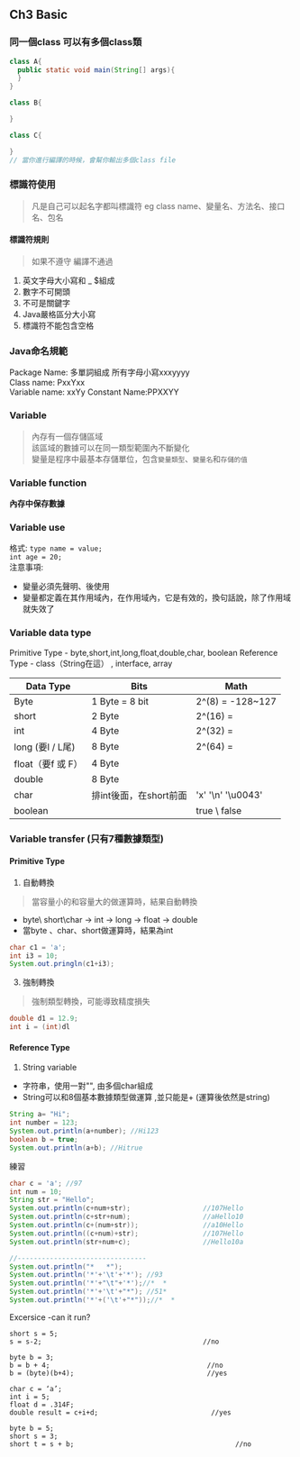 ## Ch3 Basic

### 同一個class 可以有多個class類
```Java
class A{
  public static void main(String[] args){
  }
}

class B{

}

class C{

}
// 當你進行編譯的時候，會幫你輸出多個class file
```
### 標識符使用
> 凡是自己可以起名字都叫標識符 eg class name、變量名、方法名、接口名、包名
#### 標識符規則  
>如果不遵守 編譯不通過
1. 英文字母大小寫和 _ $組成
2. 數字不可開頭
3. 不可是關鍵字
4. Java嚴格區分大小寫
5. 標識符不能包含空格

### Java命名規範
Package Name: 多單詞組成 所有字母小寫xxxyyyy  
Class name: PxxYxx  
Variable name: xxYy
Constant Name:PPXXYY

### Variable
> 內存有一個存儲區域  
> 該區域的數據可以在同一類型範圍內不斷變化  
> 變量是程序中最基本存儲單位，包含`變量類型`、`變量名`和`存儲的值`  

### Variable function
**內存中保存數據**

### Variable use
格式:
`type name = value; `  
`int age = 20;`  
注意事項:
+ 變量必須先聲明、後使用
+ 變量都定義在其作用域內，在作用域內，它是有效的，換句話說，除了作用域就失效了  

### Variable data type
Primitive Type -  byte,short,int,long,float,double,char, boolean
Reference Type - class（String在這） , interface, array

|Data Type| Bits |   Math  |
|---------|-------|--------|
|Byte| 1 Byte = 8 bit| 2^(8)  = -128~127|
|short|2 Byte|2^(16)  =  |
|int |4 Byte|2^(32) =  |
|long (要l / L尾)| 8 Byte|2^(64) =  |
|float（要f 或 F）|4 Byte|          |
|double|8 Byte|         |
|char|排int後面，在short前面| 'x' '\n' '\u0043'|
|boolean| |true \ false |

### Variable transfer (只有7種數據類型)
#### Primitive Type
1. 自動轉換
> 當容量小的和容量大的做運算時，結果自動轉換
+ byte\ short\char -> int -> long -> float -> double
+ 當byte 、char、short做運算時，結果為int
```Java
char c1 = 'a';
int i3 = 10;
System.out.pringln(c1+i3);
```
3. 強制轉換
> 強制類型轉換，可能導致精度損失
```java
double d1 = 12.9;
int i = (int)dl
```
#### Reference Type
1. String variable 
+ 字符串，使用一對"", 由多個char組成
+ String可以和8個基本數據類型做運算 ,並只能是+ (運算後依然是string)
```Java
String a= "Hi";
int number = 123;
System.out.println(a+number); //Hi123
boolean b = true;
System.out.println(a+b); //Hitrue
```
練習
```Java
char c = 'a'; //97
int num = 10;
String str = "Hello";
System.out.println(c+num+str);                  //107Hello
System.out.println(c+str+num);                  //aHello10
System.out.println(c+(num+str));                //a10Hello
System.out.println((c+num)+str);                //107Hello
System.out.println(str+num+c);                  //Hello10a

//--------------------------------
System.out.println("*   *");
System.out.println('*'+'\t'+'*'); //93
System.out.println('*'+"\t"+'*');//*  *
System.out.println('*'+'\t'+"*"); //51*
System.out.println('*'+('\t'+"*"));//*  *
```
Excersice -can it run?
```
short s = 5;
s = s-2;                                        //no

byte b = 3;
b = b + 4;                                       //no
b = (byte)(b+4);                                 //yes

char c = ‘a’;
int i = 5;
float d = .314F;
double result = c+i+d;                            //yes

byte b = 5;
short s = 3;
short t = s + b;                                        //no



```
